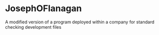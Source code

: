 # JosephOFlanagan
A modified version of a program deployed within a company for standard checking development files
